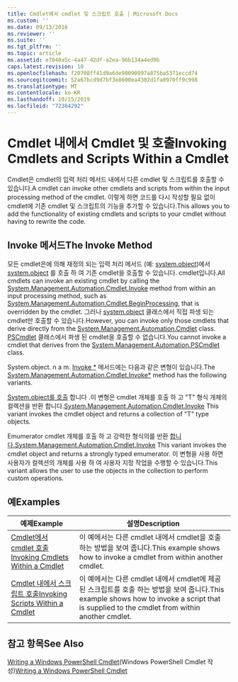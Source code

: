 ```yaml
---
title: Cmdlet에서 cmdlet 및 스크립트 호출 | Microsoft Docs
ms.custom: ''
ms.date: 09/13/2016
ms.reviewer: ''
ms.suite: ''
ms.tgt_pltfrm: ''
ms.topic: article
ms.assetid: e7040a5c-4a47-42df-a2ea-96b134a4ed9b
caps.latest.revision: 10
ms.openlocfilehash: f20708ff41d9a6de90090997a875ba5371eccd74
ms.sourcegitcommit: 52a67bcd9d7bf3e8600ea4302d1fa8970ff9c998
ms.translationtype: MT
ms.contentlocale: ko-KR
ms.lasthandoff: 10/15/2019
ms.locfileid: "72364292"
---
```

# <a name="invoking-cmdlets-and-scripts-within-a-cmdlet"></a><span data-ttu-id="2475f-102">Cmdlet 내에서 Cmdlet 및 호출</span><span class="sxs-lookup"><span data-stu-id="2475f-102">Invoking Cmdlets and Scripts Within a Cmdlet</span></span>

<span data-ttu-id="2475f-103">Cmdlet은 cmdlet의 입력 처리 메서드 내에서 다른 cmdlet 및 스크립트를 호출할 수 있습니다.</span><span class="sxs-lookup"><span data-stu-id="2475f-103">A cmdlet can invoke other cmdlets and scripts from within the input processing method of the cmdlet.</span></span> <span data-ttu-id="2475f-104">이렇게 하면 코드를 다시 작성할 필요 없이 cmdlet에 기존 cmdlet 및 스크립트의 기능을 추가할 수 있습니다.</span><span class="sxs-lookup"><span data-stu-id="2475f-104">This allows you to add the functionality of existing cmdlets and scripts to your cmdlet without having to rewrite the code.</span></span>

## <a name="the-invoke-method"></a><span data-ttu-id="2475f-105">Invoke 메서드</span><span class="sxs-lookup"><span data-stu-id="2475f-105">The Invoke Method</span></span>

<span data-ttu-id="2475f-106">모든 cmdlet은에 의해 재정의 되는 입력 처리 메서드 (예: [system.object](/dotnet/api/System.Management.Automation.Cmdlet.BeginProcessing))에서 [system.object](/dotnet/api/System.Management.Automation.Cmdlet.Invoke) 를 호출 하 여 기존 cmdlet을 호출할 수 있습니다. cmdlet입니다.</span><span class="sxs-lookup"><span data-stu-id="2475f-106">All cmdlets can invoke an existing cmdlet by calling the [System.Management.Automation.Cmdlet.Invoke](/dotnet/api/System.Management.Automation.Cmdlet.Invoke) method from within an input processing method, such as [System.Management.Automation.Cmdlet.BeginProcessing](/dotnet/api/System.Management.Automation.Cmdlet.BeginProcessing), that is overridden by the cmdlet.</span></span> <span data-ttu-id="2475f-107">그러나 [system.object](/dotnet/api/System.Management.Automation.Cmdlet) 클래스에서 직접 파생 되는 cmdlet만 호출할 수 있습니다.</span><span class="sxs-lookup"><span data-stu-id="2475f-107">However, you can invoke only those cmdlets that derive directly from the [System.Management.Automation.Cmdlet](/dotnet/api/System.Management.Automation.Cmdlet) class.</span></span> <span data-ttu-id="2475f-108">[PSCmdlet](/dotnet/api/System.Management.Automation.PSCmdlet) 클래스에서 파생 된 cmdlet을 호출할 수 없습니다.</span><span class="sxs-lookup"><span data-stu-id="2475f-108">You cannot invoke a cmdlet that derives from the [System.Management.Automation.PSCmdlet](/dotnet/api/System.Management.Automation.PSCmdlet) class.</span></span>

<span data-ttu-id="2475f-109">System.object. n a m. [Invoke \*](/dotnet/api/System.Management.Automation.Cmdlet.Invoke) 메서드에는 다음과 같은 변형이 있습니다.</span><span class="sxs-lookup"><span data-stu-id="2475f-109">The [System.Management.Automation.Cmdlet.Invoke\*](/dotnet/api/System.Management.Automation.Cmdlet.Invoke) method has the following variants.</span></span>

<span data-ttu-id="2475f-110">[System.object를 호출](/dotnet/api/System.Management.Automation.Cmdlet.Invoke) 합니다 .이 변형은 cmdlet 개체를 호출 하 고 "T" 형식 개체의 컬렉션을 반환 합니다.</span><span class="sxs-lookup"><span data-stu-id="2475f-110">[System.Management.Automation.Cmdlet.Invoke](/dotnet/api/System.Management.Automation.Cmdlet.Invoke) This variant invokes the cmdlet object and returns a collection of "T" type objects.</span></span>

<span data-ttu-id="2475f-111">Emumerator cmdlet 개체를 호출 하 고 강력한 형식의를 반환 [합니다.](/dotnet/api/System.Management.Automation.Cmdlet.Invoke)</span><span class="sxs-lookup"><span data-stu-id="2475f-111">[System.Management.Automation.Cmdlet.Invoke](/dotnet/api/System.Management.Automation.Cmdlet.Invoke) This variant invokes the cmdlet object and returns a strongly typed emumerator.</span></span> <span data-ttu-id="2475f-112">이 변형을 사용 하면 사용자가 컬렉션의 개체를 사용 하 여 사용자 지정 작업을 수행할 수 있습니다.</span><span class="sxs-lookup"><span data-stu-id="2475f-112">This variant allows the user to use the objects in the collection to perform custom operations.</span></span>

## <a name="examples"></a><span data-ttu-id="2475f-113">예</span><span class="sxs-lookup"><span data-stu-id="2475f-113">Examples</span></span>

|<span data-ttu-id="2475f-114">예제</span><span class="sxs-lookup"><span data-stu-id="2475f-114">Example</span></span>|<span data-ttu-id="2475f-115">설명</span><span class="sxs-lookup"><span data-stu-id="2475f-115">Description</span></span>|
|-------------|-----------------|
|[<span data-ttu-id="2475f-116">Cmdlet에서 cmdlet 호출</span><span class="sxs-lookup"><span data-stu-id="2475f-116">Invoking Cmdlets Within a Cmdlet</span></span>](./how-to-invoke-a-cmdlet-from-within-a-cmdlet.md)|<span data-ttu-id="2475f-117">이 예에서는 다른 cmdlet 내에서 cmdlet을 호출 하는 방법을 보여 줍니다.</span><span class="sxs-lookup"><span data-stu-id="2475f-117">This example shows how to invoke a cmdlet from within another cmdlet.</span></span>|
|[<span data-ttu-id="2475f-118">Cmdlet 내에서 스크립트 호출</span><span class="sxs-lookup"><span data-stu-id="2475f-118">Invoking Scripts Within a Cmdlet</span></span>](./how-to-invoke-scripts-within-a-cmdlet.md)|<span data-ttu-id="2475f-119">이 예에서는 다른 cmdlet 내에서 cmdlet에 제공 된 스크립트를 호출 하는 방법을 보여 줍니다.</span><span class="sxs-lookup"><span data-stu-id="2475f-119">This example shows how to invoke a script that is supplied to the cmdlet from within another cmdlet.</span></span>|

## <a name="see-also"></a><span data-ttu-id="2475f-120">참고 항목</span><span class="sxs-lookup"><span data-stu-id="2475f-120">See Also</span></span>

<span data-ttu-id="2475f-121">[Writing a Windows PowerShell Cmdlet](./writing-a-windows-powershell-cmdlet.md)(Windows PowerShell Cmdlet 작성)</span><span class="sxs-lookup"><span data-stu-id="2475f-121">[Writing a Windows PowerShell Cmdlet](./writing-a-windows-powershell-cmdlet.md)</span></span>

